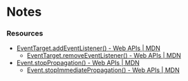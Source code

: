 # Notes


### Resources

* [EventTarget.addEventListener() - Web APIs | MDN](https://developer.mozilla.org/en-US/docs/Web/API/EventTarget/addEventListener "EventTarget.addEventListener() - Web APIs | MDN")
  * [EventTarget.removeEventListener() - Web APIs | MDN](https://developer.mozilla.org/en-US/docs/Web/API/EventTarget/removeEventListener "EventTarget.removeEventListener() - Web APIs | MDN")
* [Event.stopPropagation() - Web APIs | MDN](https://developer.mozilla.org/en-US/docs/Web/API/Event/stopPropagation "Event.stopPropagation() - Web APIs | MDN")
  * [Event.stopImmediatePropagation() - Web APIs | MDN](https://developer.mozilla.org/en-US/docs/Web/API/Event/stopImmediatePropagation "Event.stopImmediatePropagation() - Web APIs | MDN")
